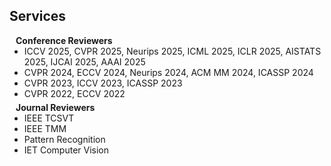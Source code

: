## Services

<h4 style="margin:0 10px 0;">Conference Reviewers</h4>

<ul style="margin:0 0 5px;">
  <li><autocolor>ICCV 2025, CVPR 2025, Neurips 2025, ICML 2025, ICLR 2025, AISTATS 2025, IJCAI 2025, AAAI 2025</autocolor></li>
  <li><autocolor>CVPR 2024, ECCV 2024, Neurips 2024, ACM MM 2024, ICASSP 2024</autocolor></li>
  <li><autocolor>CVPR 2023, ICCV 2023, ICASSP 2023</autocolor></li>
  <li><autocolor>CVPR 2022, ECCV 2022</autocolor></li>
</ul>

<h4 style="margin:0 10px 0;">Journal Reviewers</h4>

<ul style="margin:0 0 20px;">
  <li><autocolor>IEEE TCSVT</autocolor></li>
  <li><autocolor>IEEE TMM</autocolor></li>
  <li><autocolor>Pattern Recognition</autocolor></li>
  <li><autocolor>IET Computer Vision</autocolor></li>
</ul>
